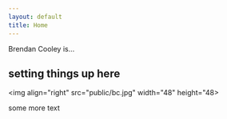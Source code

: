 ```yaml
---
layout: default
title: Home
---
```


Brendan Cooley is...

## setting things up here
<img align="right" src="public/bc.jpg" width="48" height="48>

some more text